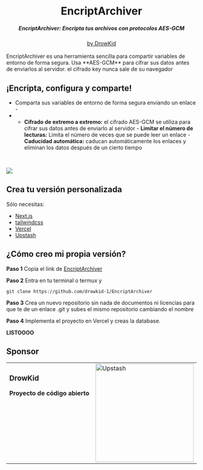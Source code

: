 <div align="center">
    <h1 align="center">EncriptArchiver</h1>
    <h5>EncriptArchiver: Encripta tus archivos con protocolos AES-GCM</h5>
</div>

<div align="center">
  <a href="https://lalo.my.to/">by DrowKid</a>
</div>
<br/>
EncriptArchiver  es una herramienta sencilla para compartir variables de entorno de forma segura. Usa **AES-GCM** para cifrar sus datos antes de enviarlos al servidor. el cifrado key nunca sale de su navegador

## ¡Encripta, configura y comparte!

- Comparta sus variables de entorno de forma segura enviando un enlace -
- - **Cifrado de extremo a extremo:** el cifrado AES-GCM se utiliza para cifrar sus datos antes de enviarlo al servidor - **Limitar el número de lecturas:** Limita el número de veces que se puede leer un enlace - **Caducidad automática:** caducan automáticamente los enlaces y eliminan los datos después de un cierto tiempo
<br/>

![](img/encript.png)

## Crea tu versión personalizada

Sólo necesitas:

- [Next.js](https://nextjs.org)
- [tailwindcss](https://tailwindcss.com)
- [Vercel](https://vercel.com?utm_source=envshare)
- [Upstash](https://upstash.com?utm_source=envshare)

## ¿Cómo creo mi propia versión?

**Paso 1**
Copia el link de [EncriptArchiver](https://drowk.encript.vercel.app)

**Paso 2**
Entra en tu terminal o termux y 
```
git clone https://github.com/drowkid-1/EncriptArchiver
```

**Paso 3**
Crea un nuevo repositorio sin nada de documentos ni licencias para que te de un enlace .git
y subes el mismo repositorio cambiando el nombre

**Paso 4**
Implementa el proyecto en Vercel y creas la database.

**LISTOOOO**


## Sponsor

<table>
<tr>
<td>
  <img width="1000" height="0">
  <a href="https://github.com/drowkid-1/" >
  <img src="https://avatars.githubusercontent.com/u/127297730?v=4" alt="Upstash" width="260" align="right">
  </a>
<h3>DrowKid</h3>

**Proyecto de código abierto**

